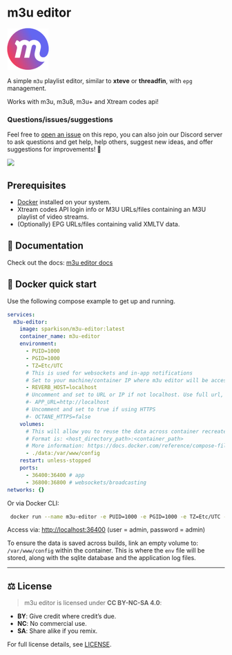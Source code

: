 # m3u editor

![logo](./public/favicon.png)

A simple `m3u` playlist editor, similar to **xteve** or **threadfin**, with `epg` management.

Works with m3u, m3u8, m3u+ and Xtream codes api!

### Questions/issues/suggestions

Feel free to [open an issue](https://github.com/sparkison/m3u-editor/issues/new?template=bug_report.md) on this repo, you can also join our Discord server to ask questions and get help, help others, suggest new ideas, and offer suggestions for improvements! 🎉

[![](https://dcbadge.limes.pink/api/server/rS3abJ5dz7)](https://discord.gg/rS3abJ5dz7)

## Prerequisites

- [Docker](https://www.docker.com/) installed on your system.
- Xtream codes API login info or M3U URLs/files containing an M3U playlist of video streams.
- (Optionally) EPG URLs/files containing valid XMLTV data.

## 📖 Documentation

Check out the docs: [m3u editor docs](https://sparkison.github.io/m3u-editor-docs/)

## 🐳 Docker quick start

Use the following compose example to get up and running.

```yaml
services:
  m3u-editor:
    image: sparkison/m3u-editor:latest
    container_name: m3u-editor
    environment:
      - PUID=1000
      - PGID=1000
      - TZ=Etc/UTC
      # This is used for websockets and in-app notifications
      # Set to your machine/container IP where m3u editor will be accessed, if not localhost
      - REVERB_HOST=localhost
      # Uncomment and set to URL or IP if not localhost. Use full url, including http(s)
      #- APP_URL=http://localhost
      # Uncomment and set to true if using HTTPS
      #- OCTANE_HTTPS=false
    volumes:
      # This will allow you to reuse the data across container recreates
      # Format is: <host_directory_path>:<container_path>
      # More information: https://docs.docker.com/reference/compose-file/volumes/
      - ./data:/var/www/config
    restart: unless-stopped
    ports:
      - 36400:36400 # app
      - 36800:36800 # websockets/broadcasting
networks: {}
```

Or via Docker CLI:

```bash
 docker run --name m3u-editor -e PUID=1000 -e PGID=1000 -e TZ=Etc/UTC -e REVERB_HOST=localhost -v ./data:/var/www/config --restart unless-stopped -p 36400:36400 -p 36800:36800 sparkison/m3u-editor:latest 
```

Access via: [http://localhost:36400](http://localhost:36400) (user = admin, password = admin)

To ensure the data is saved across builds, link an empty volume to: `/var/www/config` within the container. This is where the `env` file will be stored, along with the sqlite database and the application log files.

---

## ⚖️ License  

> m3u editor is licensed under **CC BY-NC-SA 4.0**:  

- **BY**: Give credit where credit’s due.  
- **NC**: No commercial use.  
- **SA**: Share alike if you remix.  

For full license details, see [LICENSE](https://creativecommons.org/licenses/by-nc-sa/4.0/).